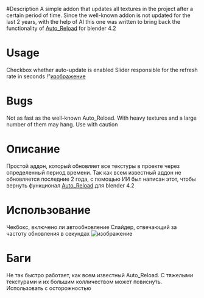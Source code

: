 #Description
A simple addon that updates all textures in the project after a certain period of time. Since the well-known addon is not updated for the last 2 years, with the help of AI this one was written to bring back the functionality of [Auto_Reload](https://github.com/samytichadou/Auto_Reload_Blender_addon) for blender 4.2


# Usage
Checkbox whether auto-update is enabled
Slider responsible for the refresh rate in seconds
!"[изображение](https://github.com/user-attachments/assets/cc2c00cb-f05f-40a4-b5f0-f42543c4f368)


# Bugs
Not as fast as the well-known Auto_Reload. With heavy textures and a large number of them may hang. Use with caution

# Описание
Простой аддон, который обновляет все текстуры в проекте через определенный период времени. Так как всем известный аддон не обновляется последние 2 года, с помощью ИИ был написан этот, чтобы вернуть функционал [Auto_Reload](https://github.com/samytichadou/Auto_Reload_Blender_addon) для blender 4.2

# Использование
Чекбокс, включено ли автообновление
Слайдер, отвечающий за частоту обновления в секундах
![изображение](https://github.com/user-attachments/assets/cc2c00cb-f05f-40a4-b5f0-f42543c4f368)

# Баги
Не так быстро работает, как всем известный Auto_Reload. С тяжелыми текстурами и их большим колличеством может повиснуть. Использовать с осторожностью
